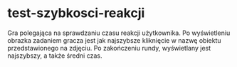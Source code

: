# test-szybkosci-reakcji

Gra polegająca na sprawdzaniu czasu reakcji użytkownika. Po wyświetleniu obrazka zadaniem gracza jest jak najszybsze kliknięcie w nazwę obiektu przedstawionego na zdjęciu. Po zakończeniu rundy, wyświetlany jest najszybszy, a także średni czas.
